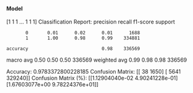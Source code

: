 #### Model
[1 1 1 ... 1 1 1]
Classification Report:
              precision    recall  f1-score   support

           0       0.01      0.02      0.01      1688
           1       1.00      0.98      0.99    334881

    accuracy                           0.98    336569
   macro avg       0.50      0.50      0.50    336569
weighted avg       0.99      0.98      0.98    336569

Accuracy: 0.9783372800228185
Confusion Matrix:
[[    38   1650]
 [  5641 329240]]
Confusion Matrix (%):
[[1.12904040e-02 4.90241228e-01]
 [1.67603077e+00 9.78224376e+01]]
